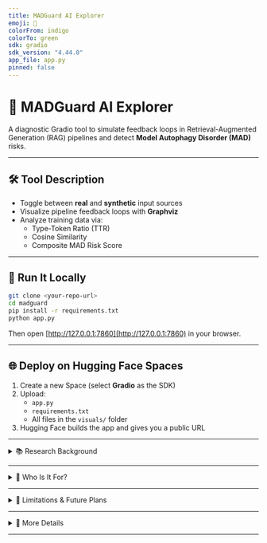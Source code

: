 ```yaml
---
title: MADGuard AI Explorer
emoji: 🧠
colorFrom: indigo
colorTo: green
sdk: gradio
sdk_version: "4.44.0"
app_file: app.py
pinned: false
---
```


# 🧠 MADGuard AI Explorer

A diagnostic Gradio tool to simulate feedback loops in Retrieval-Augmented Generation (RAG) pipelines and detect **Model Autophagy Disorder (MAD)** risks.

---

## 🛠️ Tool Description

- Toggle between **real** and **synthetic** input sources
- Visualize pipeline feedback loops with **Graphviz**
- Analyze training data via:
  - Type-Token Ratio (TTR)
  - Cosine Similarity
  - Composite MAD Risk Score

---

## 🚀 Run It Locally

```bash
git clone <your-repo-url>
cd madguard
pip install -r requirements.txt
python app.py
```

Then open [http://127.0.0.1:7860](http://127.0.0.1:7860) in your browser.

---

## 🌐 Deploy on Hugging Face Spaces

1. Create a new Space (select **Gradio** as the SDK)
2. Upload:
   - `app.py`
   - `requirements.txt`
   - All files in the `visuals/` folder
3. Hugging Face builds the app and gives you a public URL

---

<details>
<summary>📚 Research Background</summary>

### 📄 Self-consuming LLMs: How and When Models Feed Themselves – Santurkar et al., 2023

This paper introduces and explores **Model Autophagy Disorder (MAD)** — showing that large language models trained on their own outputs tend to lose performance and accumulate error over time.

**MADGuard implements several of the paper’s proposed detection strategies:**

| Research Recommendation                     | MADGuard Implementation                   |
| ------------------------------------------- | ----------------------------------------- |
| Lexical redundancy analysis                 | ✅ via Type-Token Ratio (TTR)             |
| Embedding-based similarity scoring          | ✅ via SentenceTransformers + cosine      |
| Warning system for feedback loop risk       | ✅ risk score (Low / Medium / High)       |
| Distinguishing real vs. synthetic inputs    | ❌ not implemented (user-controlled only) |
| Multi-round retraining degradation tracking | ❌ not yet supported                      |

> “MADGuard AI Explorer is inspired by key findings from this research, aligning with early warnings and pipeline hygiene practices recommended in their work.”

📎 [Read Full Paper on arXiv](https://arxiv.org/abs/2307.01850)

</details>

---

<details>
<summary>👥 Who Is It For?</summary>

- **AI/ML Engineers**: Prevent model collapse due to training on synthetic outputs
- **MLOps Professionals**: Pre-retraining diagnostics
- **AI Researchers**: Study model feedback loops
- **Responsible AI Teams**: Audit data pipelines for ethical AI

### Why Use It?

- Avoid data contamination
- Ensure model freshness
- Support data-centric decisions
- Provide audit-ready diagnostics

</details>

---

<details>
<summary>🧱 Limitations & Future Plans</summary>

### 🔸 Current Limitations

| Area                | Missing Element                           |
| ------------------- | ----------------------------------------- |
| Multi-batch Uploads | No history or comparative dataset support |
| Real/Synthetic Tag  | No auto-tagging or provenance logging     |
| Visual Analytics    | No charts, timelines, or embeddings view  |
| Custom Thresholds   | Fixed MAD score weightings                |
| Provenance Tracking | No metadata or source history logging     |

### 🔮 Future Plans

- 📊 Batch evaluations with historical trendlines
- 🧠 RAG framework integration (e.g., LangChain)
- 🧩 Live evaluation API endpoint
- 🔒 Source tracking and audit trails
- 🧾 Exportable audit/compliance reports

</details>

---

<details>
<summary>📄 More Details</summary>

### 🔍 Features Recap

- Simulates feedback loops in RAG pipelines
- Visualizes flow using Graphviz
- Accepts `.csv` or `.json` data
- Calculates TTR, cosine similarity, MAD score
- Classifies risk (Low / Medium / High)
- Offers human-readable suggestions
- Based on: [Santurkar et al., 2023 – arXiv:2307.01850](https://arxiv.org/abs/2307.01850)

### 📜 License

MIT License (see [LICENSE](LICENSE))

</details>

---
